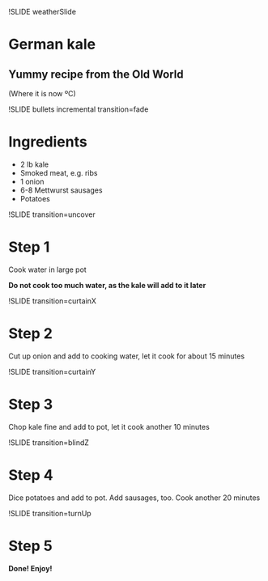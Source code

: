 !SLIDE weatherSlide
# German kale
## Yummy recipe from the Old World
(Where it is now <span id="temperature"></span>ºC)

<script src="./weather.js"></script>
<script>
$(".weatherSlide").bind("showoff:show", function (event) {
    $.getJSON(url, function(data) {
       $("#temperature").html(data.query.results.channel.item.condition.temp);
    });
});
</script>

!SLIDE bullets incremental transition=fade
# Ingredients

* 2 lb kale
* Smoked meat, e.g. ribs
* 1 onion
* 6-8 Mettwurst sausages
* Potatoes

!SLIDE transition=uncover
# Step 1

Cook water in large pot

**Do not cook too much water, as the kale will add to it later**

!SLIDE transition=curtainX
# Step 2

Cut up onion and add to cooking water, let it cook for about 15 minutes

!SLIDE transition=curtainY
# Step 3

Chop kale fine and add to pot, let it cook another 10 minutes

!SLIDE transition=blindZ
# Step 4

Dice potatoes and add to pot.
Add sausages, too.
Cook another 20 minutes

!SLIDE transition=turnUp
# Step 5

**Done! Enjoy!**
